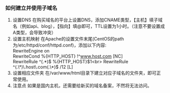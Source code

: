 ### 如何建立并使用子域名
1. 设置DNS 
在购买域名的平台上设置DNS，添加CNAME类型，【主机】填子域名（例如api、blog），【指向】填@即可，TTL设置为1小时。（注意不要设置成A类型，会导致冲突）
2. 设置主机映射
在Apache的设置文件末尾(CentOS的path为/etc/httpd/conf/httpd.conf)，添加以下内容:<br>
RewriteEngine on<br>
RewriteCond %{HTTP_HOST} !^www.host.com [NC]<br>
RewriteRule ^(.\*)$ %{HTTP_HOST}$1<br>
RewriteRule  ^(.\*)\.host\.com(.\*)$ /$1$2 [L]
3. 设置相应文件夹
在/var/www/html目录下建立对应子域名的文件夹，即可正常使用。
4. 注意点
如果是国内主机，还需要给新买的域名备案，不然将无法访问。
